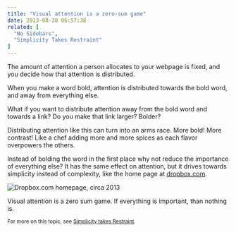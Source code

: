 ```yaml
---
title: "Visual attention is a zero-sum game"
date: 2013-08-30 06:57:38
related: [
  "No Sidebars",
  "Simplicity Takes Restraint"
]
---
```


The amount of attention a person allocates to your webpage is fixed, and you decide how that attention is distributed.

When you make a word bold, attention is distributed towards the bold word, and away from everything else.

What if you want to distribute attention away from the bold word and towards a link? Do you make that link larger? Bolder?

Distributing attention like this can turn into an arms race. More bold! More contrast! Like a chef adding more and more spices as each flavor overpowers the others.

Instead of bolding the word in the first place why not reduce the importance of everything else? It has the same effect on attention, but it drives towards simplicity instead of complexity, like the home page at [dropbox.com](http://dropbox.com).

![Dropbox.com homepage, circa 2013](/assets/images/dropbox-home.png)

Visual attention is a zero sum game. If everything is important, than nothing is.

<small>For more on this topic, see <a href="{{site.url}}/2013/07/02/simplicity-takes-restraint/">Simplicity takes Restraint</a>.</small>
